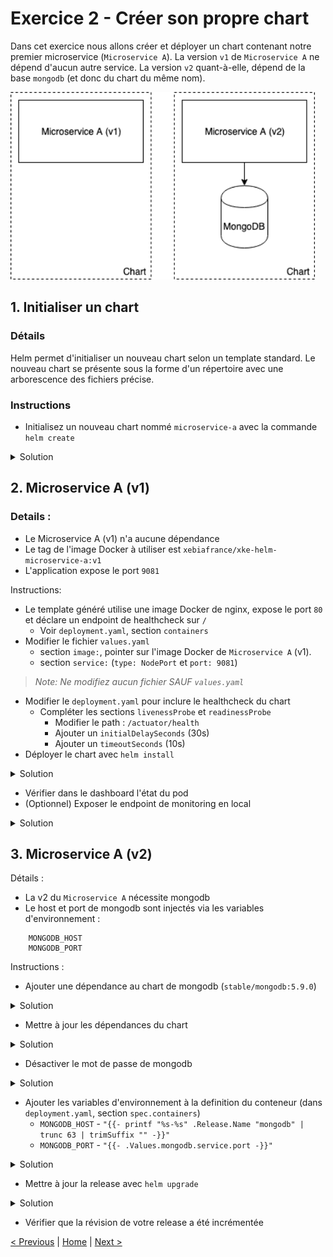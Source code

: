 # Exercice 2 - Créer son propre chart

Dans cet exercice nous allons créer et déployer un chart contenant notre premier microservice (`Microservice A`). 
La version `v1` de `Microservice A` ne dépend d'aucun autre service. 
La version `v2` quant-à-elle, dépend de la base `mongodb` (et donc du chart du même nom).

<p>
<img src="img/exo-2.png" height="300">
</p>

## 1. Initialiser un chart

### Détails
Helm permet d'initialiser un nouveau chart selon un template standard.
Le nouveau chart se présente sous la forme d'un répertoire avec une arborescence des fichiers précise.

### Instructions
* Initialisez un nouveau chart nommé `microservice-a` avec la commande `helm create`
<details><summary>Solution</summary>
<p>

    $ helm create microservice-a

</p>
</details>


## 2. Microservice A (v1)

### Details :
* Le Microservice A (v1) n'a aucune dépendance
* Le tag de l'image Docker à utiliser est `xebiafrance/xke-helm-microservice-a:v1`
* L'application expose le port `9081`

Instructions:
* Le template généré utilise une image Docker de nginx, expose le port `80` et déclare un endpoint de healthcheck sur `/`
    * Voir `deployment.yaml`, section `containers`
* Modifier le fichier `values.yaml` 
    * section `image:`, pointer sur l'image Docker de `Microservice A` (v1). 
    * section `service:` (`type: NodePort` et `port: 9081`)

> _Note: Ne modifiez aucun fichier *SAUF* `values.yaml`_
    
* Modifier le `deployment.yaml` pour inclure le healthcheck du chart
    * Compléter les sections `livenessProbe` et `readinessProbe`
        * Modifier le path : `/actuator/health`
        * Ajouter un `initialDelaySeconds` (30s)
        * Ajouter un `timeoutSeconds` (10s)
* Déployer le chart avec `helm install`

<details><summary>Solution</summary>
<p>

    $ cd <chart directory>
    $ helm install .

</p>
</details>


* Vérifier dans le dashboard l'état du pod
* (Optionnel) Exposer le endpoint de monitoring en local

<details><summary>Solution</summary>
<p>

    $ kubectl get services
    $ kubectl port-forward svc/<service name>-microservice-a 9081:9081
    $ curl http://localhost:9081

</p>
</details>

    
## 3. Microservice A (v2)

Détails :
* La v2 du `Microservice A` nécessite mongodb
* Le host et port de mongodb sont injectés via les variables d'environnement :
```
    MONGODB_HOST
    MONGODB_PORT
```

Instructions :
* Ajouter une dépendance au chart de mongodb (`stable/mongodb:5.9.0`)

<details><summary>Solution</summary>
<p>

Créer un fichier `requirements.yaml` à la racine du chart

    dependencies:
      - name: mongodb
        version: 5.9.0
        repository: https://kubernetes-charts.storage.googleapis.com/

</p>
</details>

* Mettre à jour les dépendances du chart

<details><summary>Solution</summary>
<p>

    $ cd <chart directory>
    $ helm dep update .

</p>
</details>

* Désactiver le mot de passe de mongodb

<details><summary>Solution</summary>
<p>

Ajouter dans `values.yaml` :

    mongodb:
        usePassword: false

</p>
</details>

* Ajouter les variables d'environnement à la definition du conteneur (dans `deployment.yaml`, section `spec.containers`)
    * `MONGODB_HOST` - `"{{- printf "%s-%s" .Release.Name "mongodb" | trunc 63 | trimSuffix "" -}}"`
    * `MONGODB_PORT` - `"{{- .Values.mongodb.service.port -}}"`  

<details><summary>Solution</summary>
<p>

Ajouter dans `deployement.yaml` dans la section `spec.containers` :

    spec:
      containers:
        - name: {{ .Chart.Name }}

        ...

          env:
            - name: MONGODB_HOST
              value: "{{- printf "%s-%s" .Release.Name "mongodb" | trunc 63 | trimSuffix "" -}}"
            - name: MONGODB_PORT
              value: "{{- .Values.mongodb.service.port -}}"
              
        ...

</p>
</details>

* Mettre à jour la release avec `helm upgrade`

<details><summary>Solution</summary>
<p>

    $ cd <chart directory>
    $ helm upgrade <relase name> .

</p>
</details>

* Vérifier que la révision de votre release a été incrémentée 


[< Previous](ex1-using-charts.md) | [Home](README.md) | [Next >](ex3-parent-chart.md)